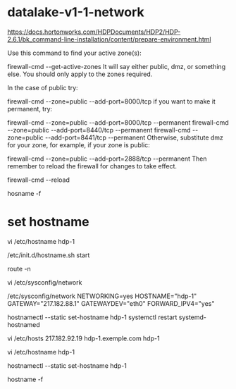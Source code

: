 # datalake-v1-1-network

https://docs.hortonworks.com/HDPDocuments/HDP2/HDP-2.6.1/bk_command-line-installation/content/prepare-environment.html

Use this command to find your active zone(s):

firewall-cmd --get-active-zones
It will say either public, dmz, or something else. You should only apply to the zones required.

In the case of public try:

firewall-cmd --zone=public --add-port=8000/tcp
if you want to make it permanent, try:

firewall-cmd --zone=public --add-port=8000/tcp --permanent
firewall-cmd --zone=public --add-port=8440/tcp --permanent
firewall-cmd --zone=public --add-port=8441/tcp --permanent
Otherwise, substitute dmz for your zone, for example, if your zone is public:

firewall-cmd --zone=public --add-port=2888/tcp --permanent
Then remember to reload the firewall for changes to take effect.

firewall-cmd --reload


hosname -f

# set hostname
vi  /etc/hostname 
hdp-1

/etc/init.d/hostname.sh start


route -n

vi /etc/sysconfig/network 

/etc/sysconfig/network
NETWORKING=yes
HOSTNAME="hdp-1"
GATEWAY="217.182.88.1"
GATEWAYDEV="eth0"
FORWARD_IPV4="yes"

hostnamectl --static set-hostname hdp-1
systemctl restart systemd-hostnamed


vi /etc/hosts
217.182.92.19   hdp-1.exemple.com hdp-1

vi /etc/hostname
hdp-1

hostnamectl --static set-hostname hdp-1

hostname -f


